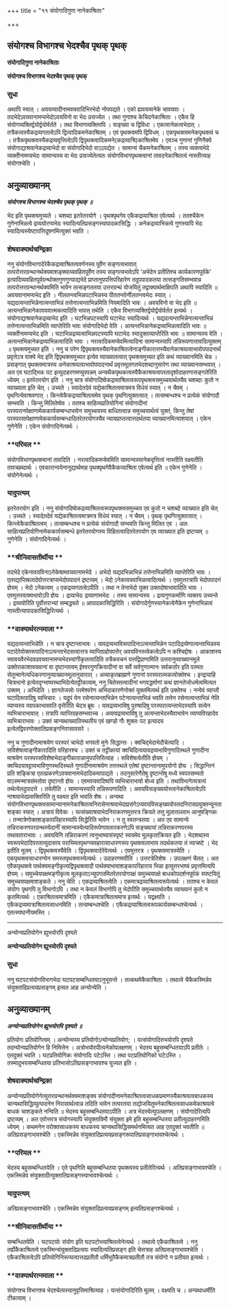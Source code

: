 +++
title = "११ संयोगादिगुणा नानेकाश्रिताः"

+++


## संयोगश्च विभागश्च भेदश्चैव पृथक् पृथक्

**संयोगादिगुणा नानेकाश्रिताः**

**संयोगश्च विभागश्च भेदश्चैव पृथक् पृथक्**

### **सुधा**

अथापि स्यात् । अवयव्यादीनामवयवादिभिरभेदो नोपपद्यते । एको ह्यवयव्यनेके चावयवाः । तदभेदेऽवयवानामप्यभेदोऽवयविनो वा भेदः प्रसज्येत । तथा गुणाश्च केचिदनेकाश्रिताः । एकैव हि संयोगव्यक्तिर्द्वयोर्द्वयोर्वर्तते । तथा विभागव्यक्तिरपि । सङ्ख्या च द्विविधा । एकत्वानेकत्वभेदात् । तत्रैकत्वस्यैकद्रव्यगतत्वेऽपि द्वित्वादिकमनेकाश्रितम् । एवं पृथक्त्वमपि द्विविधम् । एकपृथक्त्वमनेकपृथक्त्वं च । तत्रैकपृथक्त्वस्यैकद्रव्यवृत्तित्वेऽपि द्विपृथक्त्वादिकमने(कद्रव्याश्रि)काश्रितमेव । एवञ्च गुणानां गुणिनैक्ये संयोगाद्याश्रयानेकद्रव्याभेदो वा संयोगादिभेदो वाऽऽपद्येत । सामान्यं चैकमनेकाश्रितम् । तस्य व्यक्त्यभेदे व्यक्तीनामप्यभेदः सामान्यस्य वा भेदः प्रसज्येतेत्यतः संयोगविभागपृथक्त्वानां तावदनेकाश्रितत्वं नास्तीत्याह संयोगश्चेति ।

## **अनुव्याख्यानम्**

***संयोगश्च विभागश्च भेदश्चैव पृथक् पृथक् ॥***

भेद इति पृथक्त्वमुच्यते । चशब्दा इतरेतरयोगे । पृथक्पृथगेव एकैकद्रव्याश्रिता एवेत्यर्थः । ततश्चैकेन गुणेनाभिन्नत्वे द्रव्ययोरप्यभेदः स्यादित्यतिप्रसङ्गस्यापादकासिद्धिः । अनेकद्रव्याभिन्नत्वे गुणस्यापि भेदः स्यादित्यस्येष्टापत्तिदूषणमित्युक्तं भवति ।

### **शेषवाक्यार्थचन्द्रिका**

ननु संयोगविभागादेरेकैकद्रव्याश्रितत्ववर्णनस्य पूर्वेण सङ्गत्यभावात् तत्परोत्तरग्रन्थानर्थक्यमाशङ्क्याव्यवहितपूर्वेण तस्य सङ्गत्यभावेऽपि ‘अभेदेन प्रतीतिश्च कार्यकारणपूर्वके’ इत्यादिव्यवहितपूर्वग्रन्थोक्तगुणगुण्याद्यभेदे प्राप्तानुपपत्तिपरिहारेण तदुपपादकतया तत्सङ्गतिसम्भवान्न तत्परोत्तरग्रन्थानर्थक्यमिति भावेन तत्सङ्गततया उत्तरग्रन्थं योजयितुं तद्वाक्यार्थमाक्षिपति अथापि स्यादिति ॥ अवयवानामप्यभेद इति । नीलतन्त्वभिन्नपटाभिन्नस्य पीततन्तोर्नीलतन्त्वभेदः स्यात् । यद्यदत्यन्ताभिन्नेनात्यन्ताभिन्नं तत्तेनात्यन्ताभिन्नमिति नियमादिति भावः । अवयविनो वा भेद इति ॥ अत्यन्तभिन्नानेकावयवात्मकत्वादिति भावस् तथेति । एकैव विभागव्यक्तिर्द्वयोर्द्वयोर्वर्तत इत्यर्थः । संयोगाद्याश्रयानेकद्रव्याभेद इति । घटभिन्नपटस्यापि घटाभेदः स्यादित्यर्थः । यद्यदत्यन्ताभिन्नेनात्यन्ताभिन्नं तत्तेनात्यन्ताभिन्नमिति व्याप्तेरिति भावः संयोगादिभेदो वेति । अत्यन्तभिन्नानेकद्रव्याभिन्नत्वादिति भावः ॥ व्यक्तीनामप्यभेद इति । घटाभिन्नद्रव्यत्वाभिन्नपटस्यापि घटाभेदः स्यादुक्तव्याप्तेरिति भावः ॥ सामान्यस्य वेति । अत्यन्तभिन्नानेकद्रव्याभिन्नत्वादिति भावः । नरत्वादिकमप्येवमित्यादिना सामान्यस्यापि तन्निरूपणात्तावदित्युक्तम् ॥ पृथक्त्वमुच्यत इति । ननु च परेण द्विपृथक्त्वस्यैवानेकाश्रितत्वेनाङ्गीकारात्तस्यैवानेकाश्रयत्वाभावोपपादनार्थं प्रवृत्तेऽत्र वाक्ये भेद इति द्विपृथक्त्वमुच्यत इत्येव व्याख्यातत्वात् पृथक्त्वमुच्यत इति कथं व्याख्यानमिति चेन्न । प्रसङ्गात् पृथक्त्वमात्रस्य अनेकाश्रयत्वाभावोपपादनार्थं प्रवृत्तमूलगतभेदशब्दानुसारेण तथा व्याख्यानसम्भवात् । अत एव घटाद्भिन्नः पट इत्युदाहरणमप्युपपन्नम् अन्यथैकपृथकत्वस्यैकैकाश्रयत्वपरतादृशोदाहरणासङ्गतेरिति ध्येयम् ॥ इतरेतरयोग इति । ननु चात्र संयोगादिष्वेकद्रव्याश्रितत्वरूपपृथक्त्वसमुच्चयार्थतयैव चशब्दाः कुतो न व्याख्याता इति चेत् । उच्यते । स्यादेतदेवं यद्येकाश्रितत्वमात्रमत्र विधेयं स्यात् । न चैवम् । पृथगित्येवाश्रवणात् । किन्त्वेकैकद्रव्याश्रितत्वमेव पृथक् पृथगित्युक्तत्वात् । तत्सम्बन्धश्च न प्रत्येकं संयोगादौ सम्भवति । किन्तु मिलितेष्वेव । ततश्च साहित्यप्रतियोगिनां संयोगादीनां परस्परानपेक्षाणामेककार्यसम्बन्धाभावेन समुच्चयस्य बाधितत्वान्न समुच्चयार्थत्वं युक्तं, किन्तु तेषां परस्परसापेक्षाणामेककार्यसम्बन्धादितरेतरयोगस्यैव न्यायप्राप्तत्वात्तदर्थतया व्याख्यानमित्याशयात् । एकेन गुणेनेति । एकेन संयोगादिनेत्यर्थः ।

### **परिमल **

संयोगविभागपृथक्त्वानां तावदिति । नरत्वादिकमप्येवमिति सामान्यस्यानेकवृत्तित्वं नास्तीति वक्ष्यतीति तावच्छब्दार्थः । एवकारान्वयेनानूद्यार्थमाह पृथक्पृथगेवैकैकव्याश्रिता एवेत्यर्थ इति ॥ एकेन गुणेनेति । संयोगेनेत्यर्थः ।

### **यादुपत्यम्**

इतरेतरयोग इति । ननु संयोगादिष्वेकद्रव्याश्रितत्वरूपपृथक्त्वसमुच्चय एव कुतो न चशब्दो व्याख्यात इति चेत् । उच्यते । स्यादेतदेवं यद्येकाश्रितत्वमात्रमत्र विधेयं स्यात् । न चैवम् । पृथक् पृथगित्युक्तत्वात् । किन्त्वेकैकाश्रितत्वम् । तत्सम्बन्धश्च न प्रत्येकं संयोगादौ सम्भवति किन्तु मिलित एव । अतः साहित्यप्रतियोगिनामेककार्यसम्बन्धे इतरेतरयोगस्य विहितत्वादितरेतरयोग एव व्याख्यात इति द्रष्टव्यम् ॥ गुणेनेति । संयोगादिनेत्यर्थः ।

### **श्रीनिवासतीर्थीया **

तदभेदे एकेनावयविनाऽनेकेषामवयवानामभेदे । अभेदो यद्यदभिन्नाभिन्नं तत्तेनाभिन्नमिति व्याप्तेरिति भावः । एतव्द्याप्तिबलादेवोत्तरत्राप्यभेदोपपादनं द्रष्टव्यम् । भेदो ऽनेकावयवाभिन्नत्वादित्यर्थः । एवमुत्तरत्रापि भेदोपपादनं ज्ञेयम् । भेदो ऽनेकत्वम् ॥ एकद्रव्यगतत्वेऽपीति । तथा न तेनाभेदो युक्त उक्तदोषाभावादिति भावः । एवमुत्तरवाक्यभावोऽपि ज्ञेयः । द्रव्याभेदः द्रव्याणामभेदः । तस्य सामान्यस्य । द्रव्यगुणकर्माणि व्यक्तय उच्यन्ते । द्रव्ययोरिति पूर्वोत्तराभ्यां सम्बद्ध्यते ॥ आपादकासिद्धिरिति । संयोगादेर्गुणस्यानेकत्वेनैकेन गुणेनाभिन्नत्वं नास्तीत्यापादकासिद्धिरित्यर्थः ।

### **वाक्यार्थरत्नमाला **

यद्यदत्यन्ताभिन्नेति । न चात्र दृष्टान्ताभावः । यावद्रव्यभाविरूपादिनाऽत्यन्ताभिन्नेन पटादिद्रव्येणात्यन्ताभिन्नस्य पटादेरेवोक्तरूपादिनाऽत्यन्ताभेदसत्वात्तत्र व्याप्तिग्रहोपपत्तेर् अवयविनस्त्वेकत्वेऽपि न कश्चिद्दोषः । आकाशस्य स्वावयवैरभेदवदवयवानामप्यभेदस्यांगीकृतत्वादिति तत्रैकवचनं यत्तद्विप्राणामिति उत्तरानुव्याख्यानमूले उक्तेराकाशावयवानां वा दृष्टान्तत्वम् ईश्वरगुणक्रियादीनां वा सर्वे सर्वगुणात्मानः सर्वकर्तार इति परमतः सेतून्मानेत्यधिकरणानुव्याख्यानमूलानुसारात् । अव्याकृतब्राह्मणे गुणानां परस्परात्मकत्वोक्तेश्च । इन्द्रायाहि चित्रभानो इत्येतदृग्भाष्यस्थाभिदेत्येतट्टीकायाम्, ननु चितेस्तत्वादीनां भगवद्धर्माणां कथं ज्ञानतेजोधर्मत्वमित्यत उक्तम् । अभिदेति । ज्ञानतेजसोः परमेश्वरेण अभिदाकारणेनोक्तं युक्तमित्यर्थ इति उक्तेश्च । नन्वेवं व्याप्तौ घटादिरूपादिषु व्यभिचारः । यद्रूपं येन रसेनात्यन्ताभिन्नेन पटेनात्यन्ताभिन्नं भवति तत्तेन रसेनात्यन्ताभिन्नं नेति व्याप्यस्य व्यापकाभाववति वृत्तेरिति चेदत्र ब्रूमः । यावद्रव्यभाविषु पुरुषादिषु परस्परात्यन्ताभेदस्यापि सत्वेन व्यभिचाराभावात् । तत्रापि व्याप्तिग्रहसम्भवाच्च । अयावद्रव्यभाविषु तु अत्यन्ताभेदस्यैवाभावेन व्याप्यविरहादेव व्यभिचाराभावः । उक्तं चान्यथाख्यातिस्थलीय एवं खण्डो गौः शुक्लः पट इत्यादय इत्येतद्विवरणोक्तातिप्रसङ्गनिरासावसरे ।

ननु च गुणादीनामाश्रयेण परस्परं चाभेदो भगवतो मुनेः सिद्धान्तः । क्वचिद्भेदाभेदौचेत्यादि । सविशेषत्वाङ्गीकारादिति परिहारश्च । उक्तं च तट्टीकायां क्वचिदित्ययावद्रव्यभाविगुणादिस्थले गुणादीना माश्रयेण परस्परसविशेषाभेदाङ्गीकारान्नानुपपत्तिरित्याह । सविशेषत्वेतीति ज्ञेयम् । क्वचिदयावद्द्रव्यभाविगुणस्थदिस्थले गुणादीनामाश्रयेण तत्तस्थले एतेषां दृष्टान्तानामुपयोगो ज्ञेयः । सिद्धान्तिनं प्रति शङ्कित्रा एतत्प्रकरणेऽवयवानामभेदादिकमापाद्यते । तदनुसारेणैतेषु दृष्टान्तेषु मध्ये स्वपरसम्मतो वाऽस्मन्मात्रसंमतोवा दृष्टान्तो ज्ञेयः । एवमवयवादिष्वपि व्यभिचाराभावो बोध्य इति । तथाविभागेत्यत्रत्यं तथेत्येतदुपादत्ते । तयेतीति । सामान्यस्यापि तन्निरूपणादिति । अवयविसङ्ख्ययोस्त्वनेकाश्रितत्वेऽपि नाश्रयाभेदप्रसक्तिरिति तु वक्ष्यत इति भावति शेषः । अन्यथा संयोगविभागपृथक्त्वसामान्यानामनेकाश्रितत्वनिरासेनाश्रयाभेदाप्रसंगेऽप्यवयविसङ्ख्ययोस्तदनिरासप्रयुक्तन्यूनताशङ्का स्यात् । अत्रायं विवेकः । यत्संख्याश्रयाभेदनिराकरणमुत्तरत्र क्रियते तत्तु मूलात्तल्लाभ आनुषङ्गिकः । तन्मात्रेणोक्तशङ्कापरिहारस्यापि सिद्धेरिति भावेन । न तु स्वतन्त्रतया । अत एव सामान्ये तन्निराकरणपरग्रन्थस्येदानीं सामान्यस्येत्यादिरूपेणावतारकरणेऽपि सङ्ख्यायां तन्निराकरणपरस्य तथावताराभावः । अवयविनि तन्निराकरणं त्वनुभाष्यासंस्पृष्टं स्वयमेव मूलकृताक्रियत इति । भेदशब्दस्य स्वरूपभेदादिपरताव्युदासाय पराभिमतपृथग्व्यवहारासाधारणरूप पृथक्त्वलाभाय तदर्थकतया तं व्याचष्टे । भेद इतीति मूलम् । द्विपृथक्त्वस्यैवेति । द्विपृथक्त्वादेरेवेत्यर्थः । एवमुत्तरत्र । पृथक्त्वमात्रस्येति । एकपृथक्त्वसाधारण्येन समस्तपृथक्त्वस्येत्यर्थः । उदाहरणमपीति । उत्तरत्रेतिशेषः । उपलक्षणं चैतत् । अत एवैकपृथक्त्वे पार्थक्यमङ्गीकृत्यद्विपृथक्त्वादौ पार्थक्याभावाशङ्कापरिहाराय भिन्ना इत्युत्तरभाष्यं प्रवृत्तमित्यपि ज्ञेयम् । समुच्चेयपक्षमङ्गीकृत्य मूलकृताऽभ्युपगतमितरेतरयोगपक्षं समुच्चयपक्षे बाधकोपदर्शनपूर्वकं स्पष्टयितुं समुच्चयपक्षमाशङ्कते । ननु चेति । एकद्रव्याश्रितत्वेति । एकमात्रद्रव्याश्रितत्वरूपेत्यर्थः । ततश्च न केवलं संयोगः पृथगपि तु विभागोऽपि । तथा न केवलं विभागोपि तु भेदोपीति समुच्चयार्थतयैव व्याख्यानं कुतो न कृतमित्यर्थः । एकाश्रितत्वमात्रमिति । एकैकमात्राश्रितत्वमात्र इत्यर्थः । यद्वक्ष्यति । एकैकद्रव्यमात्राश्रितत्वसाधनमिति । तत्सम्बन्धश्चेति । एकैकद्रव्याश्रितत्वरूपकार्यसम्बन्धश्चेत्यर्थः । एतत्स्पष्ठनीयमस्ति ।

------------------------------------------------------------------------

अन्योन्यप्रतियोगेन ह्युभयोरपि दृश्यते

**अन्योन्यप्रतियोगेन ह्युभयोरपि दृश्यते**

### **सुधा**

ननु घटपटसंयोगविभागभेदा घटपटसम्बन्धितयाऽनुभूयन्ते । तत्कथमेकैकाश्रिताः । तथात्वे चैकैकस्मिन्नेव संयुक्तादिप्रत्ययप्रसङ्गम् इत्यत आह अन्योन्येति ।

## **अनुव्याख्यानम्**

***अन्योन्यप्रतियोगेन ह्युभयोरपि दृश्यते ॥***

प्रतियोगः प्रतियोगित्वम् । अन्योन्यस्य प्रतियोगोऽन्योन्यप्रतियोग; । यत्संयोगादिरुभयोरपि दृश्यते तदन्योन्यप्रतियोगेन हि निमित्तेन । अत्रोभयोरपीत्यनेकोपलक्षणम् । भेदस्य बहुसम्बन्धितयाऽपि प्रतीतेः । एतदुक्तं भवति । घटप्रतियोगिकः संयोगादिः पटेऽस्ति । तथा पटप्रतियोगिको घटेऽस्ति । तस्मादुभयसम्बन्धितया प्रतिभासोऽतिप्रसङ्गाभावश्च युज्यत इति ।

### **शेषवाक्यार्थचन्द्रिका**

अन्योन्यप्रतियोगेनेत्युत्तरग्रन्थानर्थक्यमाशङ्क्य संयोगादीनामनेकाश्रितत्वसाधकप्रमाणस्यैकाश्रयत्वबाधकस्य चान्यथासिद्धिव्युत्पादनेन निरासार्थत्वान्न तदिति भावेन तत्परतया तद्योजयितुमनेकाश्रितत्वसाधकमेकाश्रयत्वे बाधकं चाशङ्कते नन्विति ॥ भेदस्य बहुसम्बन्धितयाऽपीति । अत्र भेदस्येत्युपलक्षणम् । संयोगादेरित्यपि द्रष्टव्यम् । अत एवोत्तरत्र संयोगस्यापि संयुक्ताविमौ संयुक्ता इमे इति बहुसम्बन्धितया प्रतीत्युदाहरणमिति ध्येयम् । कथमनेन परोक्तसाधकस्य बाधकस्य चान्यथासिद्धिसमर्थनमित्यत आह एतदुक्तं भवतीति ॥ अतिप्रसङ्गाभावश्चेति । एकस्मिन्नेव संयुक्तादिप्रत्ययप्रसङ्गरूपातिप्रसङ्गाभावश्चेत्यर्थः ।

### **परिमल **

भेदस्य बहुसम्बन्धितयेति । एते पृथगिति बहुसम्बन्धितया पृथक्त्वस्य प्रतीतेरित्यर्थः । अतिप्रसङ्गाभावश्चेति । एकस्मिन्नेव संयुक्तादीत्युक्तातिप्रसङ्गस्याभावश्चेत्यर्थः ।

### **यादुपत्यम्**

अतिप्रसङ्गाभावश्चेति । एकस्मिन्नेव संयुक्तादिप्रत्ययप्रसङ्गम् इत्यतिप्रसङ्गश्चेत्यर्थः ।

### **श्रीनिवासतीर्थीया **

सम्बन्धितयेति । घटपटयोः संयोग इति घटपटोभयाश्रितत्वेनेत्यर्थः । तथात्वे एकैकाश्रितत्वे । ननु तर्ह्येकैकाश्रितत्वे एकस्मिन्संयुक्तादिप्रत्ययः स्यादित्यतिप्रसङ्ग इति चेत्तत्राह अतिप्रसङ्गाभावश्चेति । एकैकाश्रितत्वेऽपि प्रतियोगिनिरूप्यत्वात्तदप्रतीतौ धर्मिभूतैकैकमात्रप्रतीतौ तत्र संयोगो न प्रतीयत इत्यर्थः ।

### **वाक्यार्थरत्नमाला **

संयोगश्च विभागश्च भेदश्चेत्यस्यानुवृत्तिमाश्रित्याह । यत्संयोगादिरिति मूलम् । वक्ष्यति च । अन्यथाधर्मीति टीकायाम् ।

